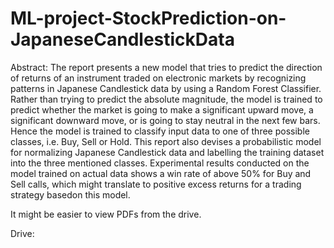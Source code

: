 # ML-project-StockPrediction-on-JapaneseCandlestickData

Abstract: The report presents a new model that tries to predict the direction of returns of an instrument traded on electronic markets by recognizing patterns in Japanese Candlestick data by using a Random Forest Classifier.  Rather than trying to predict the absolute magnitude, the model is trained to predict whether the market is going to make a significant upward move, a significant downward move, or is going to stay neutral in the next few bars.  Hence the model is trained to classify input data to one of three possible classes, i.e.  Buy, Sell or Hold.  This report also devises a probabilistic model for normalizing Japanese Candlestick data and labelling the training dataset into the three mentioned classes.  Experimental results conducted on the model trained on actual data shows a win rate of above 50% for Buy and Sell calls, which might translate to positive excess returns for a trading strategy basedon this model.

It might be easier to view PDFs from the drive.

Drive: 
